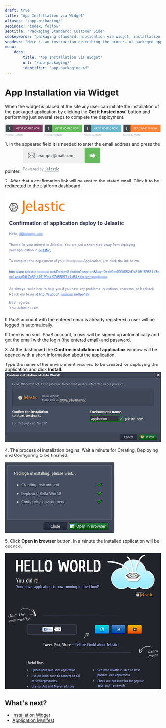 ```yaml
---
draft: true
title: "App Installation via Widget"
aliases: "/app-packaging/"
seoindex: "index, follow"
seotitle: "Packaging Standard: Customer Side"
seokeywords: "packaging standard, application via widget, installation widget, hosting widget, place widget, application widget, widget for application"
seodesc: "Here is an instruction describing the process of packeged application's hosting and installing with the help of special installation widget. "
menu: 
    docs:
        title: "App Installation via Widget"
        url: "/app-packaging/"
        identifier: "app-packaging.md"
---
```


# App Installation via Widget
When the widget is placed at the site any user can initiate the installation of the packaged application by clicking the **Get it hosted now!** button and performing just several steps to complete the deployment.

![get is hosted customer](widget-image.png)
 
1\. In the appeared field it is needed to enter the email address and press the pointer.
![enter email button](widget-email.png)
 
2\. After that a confirmation link will be sent to the stated email. 
Click it to be redirected to the platform dashboard.

![confirmation email](confirmation-email.png)

If PaaS account with the entered email is already registered a user will be logged in automatically.

If there is no such PaaS account, a user will be signed up automatically and get the email with the login (the entered email) and password.

3\. At the dashboard the **Confirm installation of application** window will be opened with a short information about the application. 

Type the name of the environment required to be created for deploying the application and click **Install**.
![confirm installation](confirm-installation.png)

4\. The process of installation begins. Wait a minute for Creating, Deploying and Configuring to be finished.

![package installation](package-installing.png)

5\. Click **Open in browser** button. In a minute the installed application will be opened.<a id="am"></a><a id="am"></a>

<a id="am"></a>![helloworld installed](helloworld-installed.png)

## What's next?
* [Installation Widget](/application-installation-widget/)
* [Application Manifest](/application-manifest/)